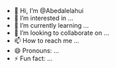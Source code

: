 - 👋 Hi, I’m @Abedalelahui
- 👀 I’m interested in ...
- 🌱 I’m currently learning ...
- 💞️ I’m looking to collaborate on ...
- 📫 How to reach me ...
- 😄 Pronouns: ...
- ⚡ Fun fact: ...

<!---
Abedalelahui/Abedalelahui is a ✨ special ✨ repository because its `README.md` (this file) appears on your GitHub profile.
You can click the Preview link to take a look at your changes.
--->
